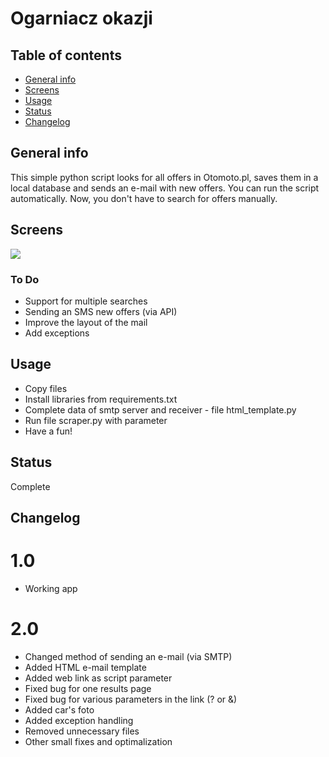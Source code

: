 # Ogarniacz okazji

## Table of contents
* [General info](#general-info)
* [Screens](#screens)
* [Usage](#usage)
* [Status](#status)
* [Changelog](#changelog)


## General info
This simple python script looks for all offers in Otomoto.pl, saves them in a local database and sends an e-mail with new offers. You can run the script automatically. Now, you don't have to search for offers manually.
	
## Screens
![](https://33333.cdn.cke-cs.com/kSW7V9NHUXugvhoQeFaf/images/a9996284414b1c315ed0cee42e12b094e5783d97e7c635a3.jpg)

### To Do
* Support for multiple searches
* Sending an SMS new offers (via API)
* Improve the layout of the mail
* Add exceptions
	
## Usage
* Copy files
* Install libraries from requirements.txt
* Complete data of smtp server and receiver - file html_template.py
* Run file scraper.py with parameter 
* Have a fun!

## Status
Complete

## Changelog
# 1.0
* Working app

# 2.0
* Changed method of sending an e-mail (via SMTP)
* Added HTML e-mail template
* Added web link as script parameter
* Fixed bug for one results page
* Fixed bug for various parameters in the link (? or &)
* Added car's foto
* Added exception handling
* Removed unnecessary files
* Other small fixes and optimalization